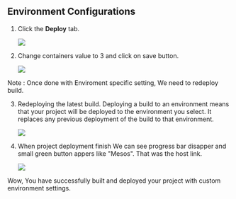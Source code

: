 
## Environment Configurations

1. Click the **Deploy** tab.  

    ![](posts/files/shipped-cicd/assets/13.PNG)

2. Change containers value to 3 and click on save button.
    
    ![](posts/files/shipped-cicd/assets/14.PNG)

Note : Once done with Enviroment specific setting, We need to redeploy build.

3. Redeploying the latest build. Deploying a build to an environment means that your project will be deployed to the environment you select. It replaces any previous deployment of the build to that environment.

    ![](posts/files/shipped-cicd/assets/17.PNG)
    
4. When project deployment finish We can see progress bar disapper and small green button appers like "Mesos". That was the host link.

    ![](posts/files/shipped-cicd/assets/16.PNG)

Wow, You have successfully built and deployed your project with custom environment settings.

